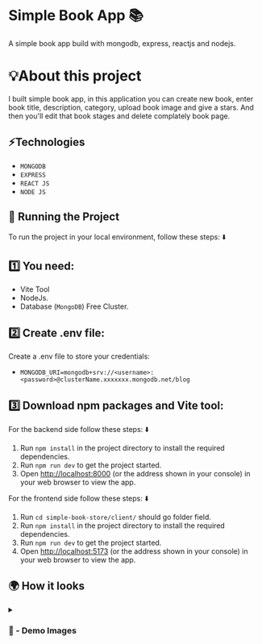 # Simple Book App 📚
A simple book app build with mongodb, express, reactjs and nodejs.

# 💡About this project 

I built simple book app, in this application you can create new book, enter book title, description, category, upload book image and give a stars. And then you'll edit that book stages and delete complately book page.

## ⚡Technologies
* `MONGODB`
* `EXPRESS`
* `REACT JS`
* `NODE JS`

## 🚦 Running the Project

To run the project in your local environment, follow these steps: ⬇️

## 1️⃣ You need: 

- Vite Tool
- NodeJs.
- Database (`MongoDB`) Free Cluster.

## 2️⃣ Create .env file:

Create a .env file to store your credentials:

- `MONGODB_URI=mongodb+srv://<username>:<password>@clusterName.xxxxxxx.mongodb.net/blog`

## 3️⃣ Download npm packages and Vite tool:

For the backend side follow these steps: ⬇️

1. Run `npm install` in the project directory to install the required dependencies.
2. Run `npm run dev` to get the project started.
3. Open [http://localhost:8000](http://localhost:8000) (or the address shown in your console) in your web browser to view the app.

For the frontend side follow these steps: ⬇️

1. Run `cd simple-book-store/client/` should go folder field.
2. Run `npm install` in the project directory to install the required dependencies.
3. Run `npm run dev` to get the project started.
4. Open [http://localhost:5173](http://localhost:5173) (or the address shown in your console) in your web browser to view the app.

## 🌍 How it looks

<details>
<summary><h3> 📸 - Demo Images </h3></summary>

 
![simpleBook-app-1](https://github.com/sadikahmetaydin/simple-book-app/assets/148491279/8e091eaf-edb1-434c-bf8c-4cde687e5214)


#

![simpleBook-app-2](https://github.com/sadikahmetaydin/simple-book-app/assets/148491279/bb9db4fe-7ae6-4af9-94fe-c80b11d9070e)

 
#

![simpleBook-app-3](https://github.com/sadikahmetaydin/simple-book-app/assets/148491279/351f950f-c782-4411-a362-2d049515b2b4)


#

 
![simpleBook-app-4](https://github.com/sadikahmetaydin/simple-book-app/assets/148491279/ff890cae-6e4e-478f-94f8-2f290eaf41a3)

 
</details>

